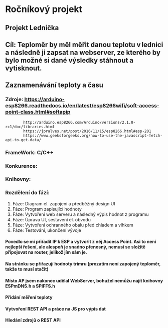 # Ročníkový projekt
## Projekt Lednička
## Cíl: Teploměr by měl měřit danou teplotu v lednici a následně ji zapsat na webserver, ze kterého by bylo možné si dané výsledky stáhnout a vytisknout. 
##      Zaznamenávání teploty a času
### Zdroje: https://arduino-esp8266.readthedocs.io/en/latest/esp8266wifi/soft-access-point-class.html#softapip
            http://arduino.esp8266.com/Arduino/versions/2.1.0-rc1/doc/libraries.html
            https://jpralves.net/post/2016/11/15/esp8266.html#esp-201
            https://www.geeksforgeeks.org/how-to-use-the-javascript-fetch-api-to-get-data/
### FrameWork: C/C++
### Konkurence:
### Knihovny: 


### Rozdělení do fází:
   1. Fáze: Diagram el. zapojení a předběžný design UI
   2. Fáze: Program zapisující hodnoty
   3. Fáze: Vytvoření web serveru a následný výpis hodnot z programu
   4. Fáze: Úprava UI, sestavení el. obvodu
   5. Fáze: Vytvoření ochranného obalu před chladem a vlhkem
   6. Fáze: Testování, ukončení vývoje

#### Povedlo se mi přiřadit IP k ESP a vytvořit z něj Access Point. Asi to není nejlepší řešení, ale alespoň je snadno přenosný, nemusí se složitě připojovat na router, jelikož jím sám je.
#### Na stránku se přiřazují hodnoty trimru (prozatím není zapojený teploměr, takže to musí stačit)
#### Místo AP jsem nakonec udělal WebServer, bohužel nemůžu najít knihovny ESPmDNS.h a SPIFFS.h
#### Přidání měření teploty
#### Vytvoření REST API a práce na JS pro výpis dat
#### Hledání zdrojů o REST API
